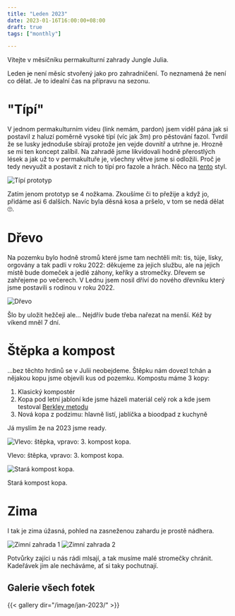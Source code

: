 ```yaml
---
title: "Leden 2023"
date: 2023-01-16T16:00:00+08:00
draft: true
tags: ["monthly"]

---
```


Vítejte v měsíčníku permakulturní zahrady Jungle Julia.

Leden ~~je~~ není měsíc stvořený jako pro zahradničení. To neznamená že není co dělat. Je to idealní čas na přípravu na sezonu.

<!--more-->

# "Típí"

V jednom permakulturním videu (link nemám, pardon) jsem viděl pána jak si
postavil z haluzí poměrně vysoké típí (víc jak 3m) pro pěstování fazol. Tvrdil
že se lusky jednoduše sbírají protože jen vejde dovnitř a utrhne je. Hrozně se
mi ten koncept zalíbil. Na zahradě jsme likvidovali hodně přerostlých lések a
jak už to v permakultuře je, všechny větve jsme si odložili. Proč je tedy
nevyužít a postavit z nich to típí pro fazole a hrách. Něco na
[tento](https://www.milkwood.net/2014/09/10/bean-tipi-seeds-who-wants-some/)
styl.

![Típí prototyp](/image/jan-2023/PXL_20230115_115437510.jpg)

Zatím jenom prototyp se 4 nožkama. Zkoušíme či to přežije a když jo, přidáme
asi 6 dalších. Navíc byla děsná kosa a pršelo, v tom se nedá dělat 🙄.

# Dřevo

Na pozemku bylo hodně stromů které jsme tam nechtěli mít: tis, túje, lísky, orgovány a tak padli v roku 2022: děkujeme za jejich službu, ale na jejich místě bude domeček a jedlé záhony, keříky a stromečky. Dřevem se zahřejeme po večerech. V Lednu jsem nosil dříví do nového dřevníku který jsme postavili s rodinou v roku 2022.

![Dřevo](/image/jan-2023/PXL_20230114_140931401.jpg)

Šlo by uložit hežčeji ale... Nejdřív bude třeba nařezat na menší. Kéž by víkend mněl 7 dní.


# Štěpka a kompost

...bez těchto hrdinů se v Julii neobejdeme. Štěpku nám dovezl tchán a nějakou kopu jsme objevili kus od pozemku. Kompostu máme 3 kopy:

1. Klasický kompostér
2. Kopa pod letní jabloní kde jsme házeli materiál celý rok a kde jsem testoval [Berkley metodu](https://casopisroots.cz/berkeleysky-kompost/)
3. Nová kopa z podzimu: hlavně listí, jablíčka a bioodpad z kuchyně

Já myslím že na 2023 jsme ready.

![Vlevo: štěpka, vpravo: 3. kompost kopa.](/image/jan-2023/PXL_20230114_141046321.jpg)

Vlevo: štěpka, vpravo: 3. kompost kopa.

![Stará kompost kopa.](/image/jan-2023/PXL_20230115_111519705.jpg)

Stará kompost kopa.

# Zima

I tak je zima úžasná, pohled na zasneženou zahardu je prostě nádhera.

![Zimní zahrada 1](/image/jan-2023/PXL_20221217_104115298.jpg)
![Zimní zahrada 2](/image/jan-2023/PXL_20221217_104135563.jpg)

Potvůrky zajíci u nás rádi mlsají, a tak musíme malé stromečky chránit. Kadeřávek jim ale necháváme, ať si taky pochutnají.


## Galerie všech fotek

{{< gallery dir="/image/jan-2023/" >}}
